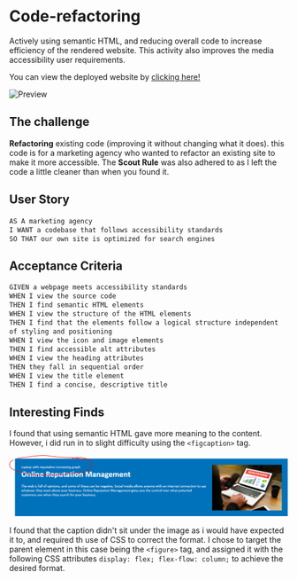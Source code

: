 # Code-refactoring

Actively using semantic HTML, and reducing overall code to increase efficiency of the rendered website. This activity also improves the media accessibility user requirements.

You can view the deployed website by [clicking here!](https://www.example.com)

![Preview](assets/video/preview.gif)

## The challenge

**Refactoring** existing code (improving it without changing what it does). this code is for a marketing agency who wanted to refactor an existing site to make it more accessible. The **Scout Rule** was also adhered to as I left the code a little cleaner than when you found it.

## User Story

```
AS A marketing agency
I WANT a codebase that follows accessibility standards
SO THAT our own site is optimized for search engines
```

## Acceptance Criteria

```
GIVEN a webpage meets accessibility standards
WHEN I view the source code
THEN I find semantic HTML elements
WHEN I view the structure of the HTML elements
THEN I find that the elements follow a logical structure independent of styling and positioning
WHEN I view the icon and image elements
THEN I find accessible alt attributes
WHEN I view the heading attributes
THEN they fall in sequential order
WHEN I view the title element
THEN I find a concise, descriptive title
```

## Interesting Finds

I found that using semantic HTML gave more meaning to the content. However, i did run in to slight difficulty using the `<figcaption>` tag.

![Figcaption Error](assets/images/figcaption.PNG)

I found that the caption didn't sit under the image as i would have expected it to, and required th use of CSS to correct the format.
I chose to target the parent element in this case being the `<figure>` tag, and assigned it with the following CSS attributes `display: flex; flex-flow: column;` to achieve the desired format.
